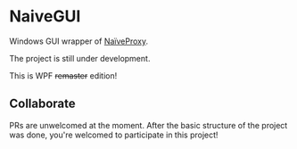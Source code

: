 # NaiveGUI
Windows GUI wrapper of [NaïveProxy](https://github.com/klzgrad/naiveproxy).

The project is still under development.

This is WPF ~~remaster~~ edition!

## Collaborate
PRs are unwelcomed at the moment. After the basic structure of the project was done, you're welcomed to participate in this project!
